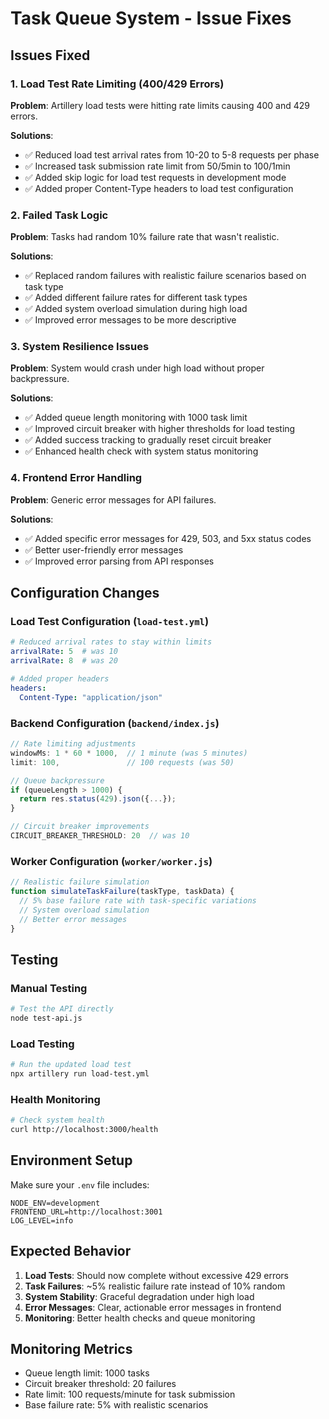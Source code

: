 # Task Queue System - Issue Fixes

## Issues Fixed

### 1. Load Test Rate Limiting (400/429 Errors)

**Problem**: Artillery load tests were hitting rate limits causing 400 and 429 errors.

**Solutions**:
- ✅ Reduced load test arrival rates from 10-20 to 5-8 requests per phase
- ✅ Increased task submission rate limit from 50/5min to 100/1min
- ✅ Added skip logic for load test requests in development mode
- ✅ Added proper Content-Type headers to load test configuration

### 2. Failed Task Logic

**Problem**: Tasks had random 10% failure rate that wasn't realistic.

**Solutions**:
- ✅ Replaced random failures with realistic failure scenarios based on task type
- ✅ Added different failure rates for different task types
- ✅ Added system overload simulation during high load
- ✅ Improved error messages to be more descriptive

### 3. System Resilience Issues

**Problem**: System would crash under high load without proper backpressure.

**Solutions**:
- ✅ Added queue length monitoring with 1000 task limit
- ✅ Improved circuit breaker with higher thresholds for load testing
- ✅ Added success tracking to gradually reset circuit breaker
- ✅ Enhanced health check with system status monitoring

### 4. Frontend Error Handling

**Problem**: Generic error messages for API failures.

**Solutions**:
- ✅ Added specific error messages for 429, 503, and 5xx status codes
- ✅ Better user-friendly error messages
- ✅ Improved error parsing from API responses

## Configuration Changes

### Load Test Configuration (`load-test.yml`)
```yaml
# Reduced arrival rates to stay within limits
arrivalRate: 5  # was 10
arrivalRate: 8  # was 20

# Added proper headers
headers:
  Content-Type: "application/json"
```

### Backend Configuration (`backend/index.js`)
```javascript
// Rate limiting adjustments
windowMs: 1 * 60 * 1000,  // 1 minute (was 5 minutes)
limit: 100,               // 100 requests (was 50)

// Queue backpressure
if (queueLength > 1000) {
  return res.status(429).json({...});
}

// Circuit breaker improvements
CIRCUIT_BREAKER_THRESHOLD: 20  // was 10
```

### Worker Configuration (`worker/worker.js`)
```javascript
// Realistic failure simulation
function simulateTaskFailure(taskType, taskData) {
  // 5% base failure rate with task-specific variations
  // System overload simulation
  // Better error messages
}
```

## Testing

### Manual Testing
```bash
# Test the API directly
node test-api.js
```

### Load Testing
```bash
# Run the updated load test
npx artillery run load-test.yml
```

### Health Monitoring
```bash
# Check system health
curl http://localhost:3000/health
```

## Environment Setup

Make sure your `.env` file includes:
```
NODE_ENV=development
FRONTEND_URL=http://localhost:3001
LOG_LEVEL=info
```

## Expected Behavior

1. **Load Tests**: Should now complete without excessive 429 errors
2. **Task Failures**: ~5% realistic failure rate instead of 10% random
3. **System Stability**: Graceful degradation under high load
4. **Error Messages**: Clear, actionable error messages in frontend
5. **Monitoring**: Better health checks and queue monitoring

## Monitoring Metrics

- Queue length limit: 1000 tasks
- Circuit breaker threshold: 20 failures
- Rate limit: 100 requests/minute for task submission
- Base failure rate: 5% with realistic scenarios
